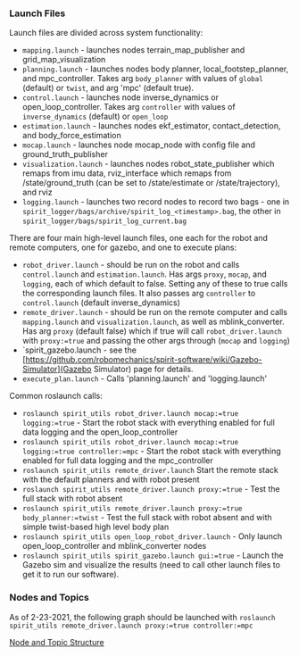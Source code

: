 ### Launch Files
Launch files are divided across system functionality:
- `mapping.launch` - launches nodes terrain_map_publisher and grid_map_visualization
- `planning.launch` - launches nodes body planner, local_footstep_planner, and mpc_controller. Takes arg `body_planner` with values of `global` (default) or `twist`, and arg 'mpc' (default true).
- `control.launch` - launches node inverse_dynamics or open_loop_controller. Takes arg `controller` with values of `inverse_dynamics` (default) or `open_loop`
- `estimation.launch` - launches nodes ekf_estimator, contact_detection, and body_force_estimation
- `mocap.launch` - launches node mocap_node with config file and ground_truth_publisher
- `visualization.launch` - launches nodes robot_state_publisher which remaps from imu data, rviz_interface which remaps from /state/ground_truth (can be set to /state/estimate or /state/trajectory), and rviz
- `logging.launch` - launches two record nodes to record two bags - one in `spirit_logger/bags/archive/spirit_log_<timestamp>.bag`, the other in `spirit_logger/bags/spirit_log_current.bag`

There are four main high-level launch files, one each for the robot and remote computers, one for gazebo, and one to execute plans:
- `robot_driver.launch` - should be run on the robot and calls `control.launch` and `estimation.launch`. Has args `proxy`, `mocap`, and `logging`, each of which default to false. Setting any of these to true calls the corresponding launch files. It also passes arg `controller` to `control.launch` (default inverse_dynamics)
- `remote_driver.launch` - should be run on the remote computer and calls `mapping.launch` and `visualization.launch`, as well as mblink_converter. Has arg `proxy` (default false) which if true will call `robot_driver.launch` with `proxy:=true` and passing the other args through (`mocap` and `logging`)
- `spirit_gazebo.launch - see the [https://github.com/robomechanics/spirit-software/wiki/Gazebo-Simulator](Gazebo Simulator) page for details.
- `execute_plan.launch` - Calls 'planning.launch' and 'logging.launch'

Common roslaunch calls:
- `roslaunch spirit_utils robot_driver.launch mocap:=true logging:=true` - Start the robot stack with everything enabled for full data logging and the open_loop_controller
- `roslaunch spirit_utils robot_driver.launch mocap:=true logging:=true controller:=mpc` - Start the robot stack with everything enabled for full data logging and the mpc_controller
- `roslaunch spirit_utils remote_driver.launch` Start the remote stack with the default planners and with robot present
- `roslaunch spirit_utils remote_driver.launch proxy:=true` - Test the full stack with robot absent
- `roslaunch spirit_utils remote_driver.launch proxy:=true body_planner:=twist` - Test the full stack with robot absent and with simple twist-based high level body plan
- `roslaunch spirit_utils open_loop_robot_driver.launch` - Only launch open_loop_controller and mblink_converter nodes
- `roslaunch spirit_utils spirit_gazebo.launch gui:=true` - Launch the Gazebo sim and visualize the results (need to call other launch files to get it to run our software).

### Nodes and Topics

As of 2-23-2021, the following graph should be launched with `roslaunch spirit_utils remote_driver.launch proxy:=true controller:=mpc`

[Node and Topic Structure](https://cmu.app.box.com/file/779256719888)